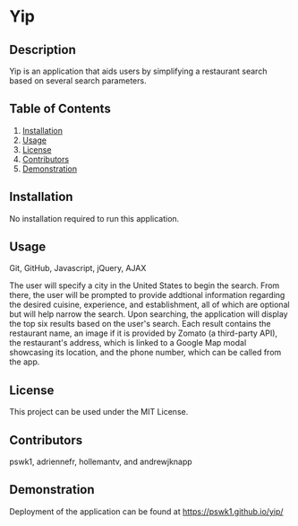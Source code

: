 # Yip

## Description

Yip is an application that aids users by simplifying a restaurant search based on several search parameters.

## Table of Contents
1. [Installation](#installation)
2. [Usage](#usage)
3. [License](#license)
4. [Contributors](#contributors)
5. [Demonstration](#demonstration)

## Installation<a name="installation"></a>

No installation required to run this application.

## Usage<a name="usage"></a>

Git, GitHub, Javascript, jQuery, AJAX

The user will specify a city in the United States to begin the search. From there, the user will be prompted to provide addtional information regarding the desired cuisine, experience, and establishment, all of which are optional but will help narrow the search. Upon searching, the application will display the top six results based on the user's search. Each result contains the restaurant name, an image if it is provided by Zomato (a third-party API), the restaurant's address, which is linked to a Google Map modal showcasing its location, and the phone number, which can be called from the app.


## License<a name=license></a>

This project can be used under the MIT License.

## Contributors<a name=contributors></a>

pswk1, adriennefr, hollemantv, and andrewjknapp

## Demonstration<a name=demonstration></a>

Deployment of the application can be found at https://pswk1.github.io/yip/
